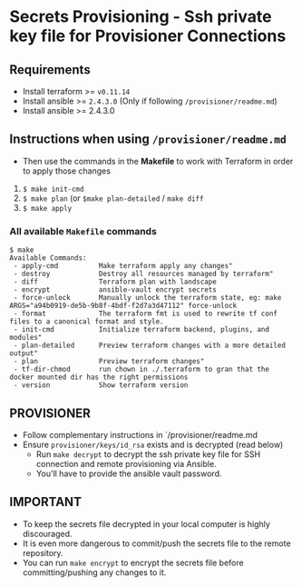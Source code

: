 # Secrets Provisioning - Ssh private key file for Provisioner Connections

## Requirements
- Install terraform >= `v0.11.14`
- Install ansible >= `2.4.3.0` (Only if following `/provisioner/readme.md`)
- Install ansible >= 2.4.3.0

## Instructions when using `/provisioner/readme.md`
- Then use the commands in the **Makefile** to work with Terraform in order to apply those changes

1. `$ make init-cmd`
2. `$ make plan` (or `$make plan-detailed` / `make diff`
3. `$ make apply`

### All available `Makefile` commands
```
$ make
Available Commands:
 - apply-cmd          Make terraform apply any changes"
 - destroy            Destroy all resources managed by terraform"
 - diff               Terraform plan with landscape
 - encrypt            ansible-vault encrypt secrets
 - force-unlock       Manually unlock the terraform state, eg: make ARGS="a94b0919-de5b-9b8f-4bdf-f2d7a3d47112" force-unlock
 - format             The terraform fmt is used to rewrite tf conf files to a canonical format and style.
 - init-cmd           Initialize terraform backend, plugins, and modules"
 - plan-detailed      Preview terraform changes with a more detailed output"
 - plan               Preview terraform changes"
 - tf-dir-chmod       run chown in ./.terraform to gran that the docker mounted dir has the right permissions
 - version            Show terraform version
```

## PROVISIONER
- Follow complementary instructions in `/provisioner/readme.md
- Ensure `provisioner/keys/id_rsa` exists and is decrypted (read below)
    - Run `make decrypt` to decrypt the ssh private key file for SSH connection and remote provisioning via Ansible.
    - You'll have to provide the ansible vault password.

## IMPORTANT
- To keep the secrets file decrypted in your local computer is highly discouraged.
- It is even more dangerous to commit/push the secrets file to the remote repository.
- You can run `make encrypt` to encrypt the secrets file before committing/pushing any changes to it.
